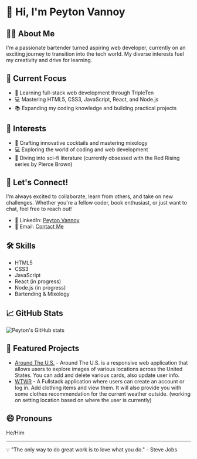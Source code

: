 # 👋 Hi, I'm Peyton Vannoy

## 👨‍💻 About Me
I'm a passionate bartender turned aspiring web developer, currently on an exciting journey to transition into the tech world. My diverse interests fuel my creativity and drive for learning.

## 🚀 Current Focus
- 🌱 Learning full-stack web development through TripleTen
- 💻 Mastering HTML5, CSS3, JavaScript, React, and Node.js
- 📚 Expanding my coding knowledge and building practical projects

## 🎯 Interests
- 🍹 Crafting innovative cocktails and mastering mixology
- 💻 Exploring the world of coding and web development
- 📖 Diving into sci-fi literature (currently obsessed with the Red Rising series by Pierce Brown)

## 🤝 Let's Connect!
I'm always excited to collaborate, learn from others, and take on new challenges. Whether you're a fellow coder, book enthusiast, or just want to chat, feel free to reach out!

- 💼 LinkedIn: [Peyton Vannoy](www.linkedin.com/in/peyton-vannoy)
- 📧 Email: [Contact Me](mailto:peyton.vannoy1999@gmail.com)

## 🛠️ Skills
- HTML5
- CSS3
- JavaScript
- React (in progress)
- Node.js (in progress)
- Bartending & Mixology

## 📈 GitHub Stats
![Peyton's GitHub stats](https://github-readme-stats.vercel.app/api?username=Peyton-vannoy&show_icons=true&theme=radical)

## 🌟 Featured Projects
- [Around The U.S.](https://github.com/Peyton-vannoy/se_project_aroundtheus) - Around The U.S. is a responsive web application that allows users to explore images of various locations across the United States. You can add and delete various cards, also update user info.
- [WTWR](https://github.com/Peyton-vannoy/se_project_react) - A Fullstack application where users can create an account or log in. Add clothing items and view them. It will also provide you with some clothes recommendation for the current weather outside. (working on setting location based on where the user is currently) 

## 😄 Pronouns
He/Him

---

💡 "The only way to do great work is to love what you do." - Steve Jobs
<!---
Peyton-vannoy/Peyton-vannoy is a ✨ special ✨ repository because its `README.md` (this file) appears on your GitHub profile.
You can click the Preview link to take a look at your changes.
--->
